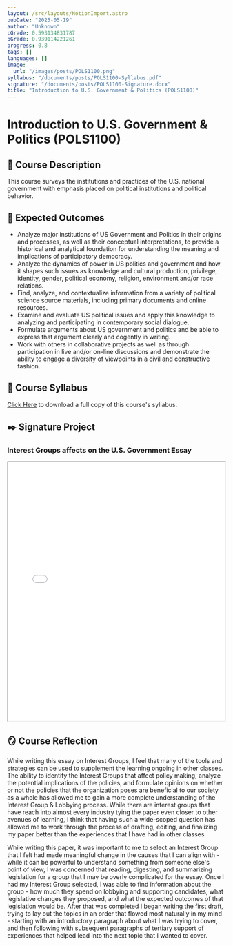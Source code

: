 ```yaml
---
layout: /src/layouts/NotionImport.astro
pubDate: "2025-05-19"
author: "Unknown"
cGrade: 0.593134831787
pGrade: 0.939114221261
progress: 0.8
tags: []
languages: []
image:
  url: "/images/posts/POLS1100.png"
syllabus: "/documents/posts/POLS1100-Syllabus.pdf"
signature: "/documents/posts/POLS1100-Signature.docx"
title: "Introduction to U.S. Government & Politics (POLS1100)"
---
```


# Introduction to U.S. Government & Politics (POLS1100)


## 📝 Course Description


This course surveys the institutions and practices of the U.S. national government with emphasis placed on political institutions and political behavior.


## 🎯 Expected Outcomes

- Analyze major institutions of US Government and Politics in their origins and processes, as well as their conceptual interpretations, to provide a historical and analytical foundation for understanding the meaning and implications of participatory democracy.
- Analyze the dynamics of power in US politics and government and how it shapes such issues as knowledge and cultural production, privilege, identity, gender, political economy, religion, environment and/or race relations.
- Find, analyze, and contextualize information from a variety of political science source materials, including primary documents and online resources.
- Examine and evaluate US political issues and apply this knowledge to analyzing and participating in contemporary social dialogue.
- Formulate arguments about US government and politics and be able to express that argument clearly and cogently in writing.
- Work with others in collaborative projects as well as through participation in live and/or on-line discussions and demonstrate the ability to engage a diversity of viewpoints in a civil and constructive fashion.

## 📝 Course Syllabus


<a target="_blank" rel="noopener noreferrer" href="/public/documents/POLS1100-Syllabus.pdf">Click Here</a> to download a full copy of this course's syllabus.


## ✒️ Signature Project


### Interest Groups affects on the U.S. Government Essay


<iframe src="[https://slccbruins-my.sharepoint.com/personal/thornbuc_slcc_edu/_layouts/15/Doc.aspx?sourcedoc={629f6070-26bd-4457-b01a-fabec1d1d6da}&amp;action=embedview](https://slccbruins-my.sharepoint.com/personal/thornbuc_slcc_edu/_layouts/15/Doc.aspx?sourcedoc=%7B629f6070-26bd-4457-b01a-fabec1d1d6da%7D&amp%3Baction=embedview)" width="100%" height="600px" class="myIframe">
<p>Hi SOF</p>
</iframe>


## 🪞 Course Reflection


While writing this essay on Interest Groups, I feel that many of the tools and strategies can be used to supplement the learning ongoing in other classes. The ability to identify the Interest Groups that affect policy making, analyze the potential implications of the policies, and formulate opinions on whether or not the policies that the organization poses are beneficial to our society as a whole has allowed me to gain a more complete understanding of the Interest Group & Lobbying process. While there are interest groups that have reach into almost every industry tying the paper even closer to other avenues of learning, I think that having such a wide-scoped question has allowed me to work through the process of drafting, editing, and finalizing my paper better than the experiences that I have had in other classes.


While writing this paper, it was important to me to select an Interest Group that I felt had made meaningful change in the causes that I can align with - while it can be powerful to understand something from someone else's point of view, I was concerned that reading, digesting, and summarizing legislation for a group that I may be overly complicated for the essay. Once I had my Interest Group selected, I was able to find information about the group - how much they spend on lobbying and supporting candidates, what legislative changes they proposed, and what the expected outcomes of that legislation would be. After that was completed I began writing the first draft, trying to lay out the topics in an order that flowed most naturally in my mind - starting with an introductory paragraph about what I was trying to cover, and then following with subsequent paragraphs of tertiary support of experiences that helped lead into the next topic that I wanted to cover.


